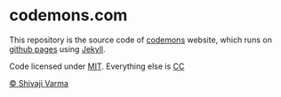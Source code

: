 # codemons.com

This repository is the source code of [codemons](http://codemons.com) website, which runs on [github pages](https://pages.github.com/) using [Jekyll](https://github.com/jekyll/jekyll).

Code licensed under [MIT](https://codemons.com/license). Everything else is [CC](http://creativecommons.org/)

[&copy; Shivaji Varma](http://shivajivarma.com)